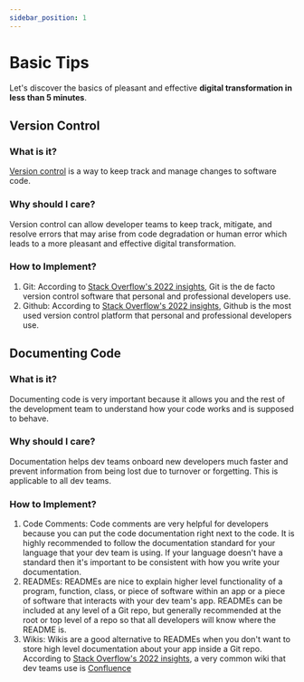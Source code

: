 ```yaml
---
sidebar_position: 1
---
```


# Basic Tips

Let's discover the basics of pleasant and effective **digital transformation in less than 5 minutes**.

## Version Control

### What is it? 
[Version control](https://www.atlassian.com/git/tutorials/what-is-version-control) is a way to keep track and manage changes to software code.  

### Why should I care? 
Version control can allow developer teams to keep track, mitigate, and resolve errors that may arise from code degradation or human error which leads to a more pleasant and effective digital transformation.

### How to Implement? 
1. Git: According to [Stack Overflow's 2022 insights](https://survey.stackoverflow.co/2022#version-control-version-control-system), Git is the de facto version control software that personal and professional developers use.
2. Github: According to [Stack Overflow's 2022 insights](https://survey.stackoverflow.co/2022#section-version-control-version-control-platforms), Github is the most used version control platform that personal and professional developers use.

<!-- @Deprecated for v2.0.0 ### Git

:::tip What is Git?

[Atlassian](https://www.atlassian.com/git/tutorials/what-is-git) does a good job explaining what Git is and the benefits of adopting the technology within a development team.

:::

According to [Stack Overflow's 2022 insights](https://survey.stackoverflow.co/2022#version-control-version-control-system), Git is the de facto version control software that personal and professional developers use.

Git is used for managing code locally on a computer.  This computer can be a personal computer, a bare metal server, or a cloud instance.

Git stores code in repos.  These local repos can be stored on remote hosting services.

### Github

:::tip What is Github?

[Github](https://docs.github.com/en/get-started/start-your-journey/about-github-and-git) does a good job explaining how Git and Github interact with each other and the benefits of using Github.

:::

According to [Stack Overflow's 2022 insights](https://survey.stackoverflow.co/2022#section-version-control-version-control-platforms), Github is the most used version control platform that personal and professional developers use.

Github is used to store Git repos that can be accessed by developers with the correct authorization.  

For a developer, Github is used for a development team to see new changes in a codebase and keep track of and manage those changes.

An example of a Github repo is shown [here](https://github.com/opencaesar/oml-vision) -->

## Documenting Code

### What is it? 
Documenting code is very important because it allows you and the rest of the development team to understand how your code works and is supposed to behave.

### Why should I care? 
Documentation helps dev teams onboard new developers much faster and prevent information from being lost due to turnover or forgetting.  This is applicable to all dev teams.

### How to Implement? 
1. Code Comments: Code comments are very helpful for developers because you can put the code documentation right next to the code.  It is highly recommended to follow the documentation standard for your language that your dev team is using.  If your language doesn't have a standard then it's important to be consistent with how you write your documentation.
2. READMEs: READMEs are nice to explain higher level functionality of a program, function, class, or piece of software within an app or a piece of software that interacts with your dev team's app.  READMEs can be included at any level of a Git repo, but generally recommended at the root or top level of a repo so that all developers will know where the README is.
3. Wikis: Wikis are a good alternative to READMEs when you don't want to store high level documentation about your app inside a Git repo.  According to [Stack Overflow's 2022 insights](https://survey.stackoverflow.co/2022#section-most-popular-technologies-asynchronous-tools), a very common wiki that dev teams use is [Confluence](https://www.atlassian.com/software/confluence)

<!-- @Deprecated for v2.0.0 ### Comments

Code comments are very helpful for developers because you can put the code documentation right next to the code.  

It is highly recommended to follow the documentation standard for your language that your dev team is using.

The list includes some of the most widely used programming languages from [Stack Overflow's 2022 insights](https://survey.stackoverflow.co/2022#section-most-popular-technologies-programming-scripting-and-markup-languages):
- [Python](https://peps.python.org/pep-0257/)
- [Java](https://www.baeldung.com/javadoc#javadoc-comments)
- [Typescript](https://tsdoc.org/)

An example of a Typescript comment that matches a Typescript standard is shown [here](https://github.com/opencaesar/oml-vision/blob/0db2cc46778f1441474c0d4aebc071df453cf52d/controller/src/utilities/loaders/loadCommandFiles.ts#L6-L15)

### READMEs

READMEs are nice to explain higher level functionality of a program, function, class, or piece of software within an app or a piece of software that interacts with your dev team's app.

READMEs can be included at any level of a Git repo, but generally recommended at the root or top level of a repo so that all developers will know where the README is.  

READMEs can be written in any programming language, but they are generally written in [plain text](https://www.adobe.com/uk/acrobat/resources/document-files/text-files/txt.html) (.txt) or [Markdown](https://www.markdownguide.org/) (.md) files.

An example of a README.md in a Github repo is shown [here](https://github.com/opencaesar/oml-vision/blob/0db2cc46778f1441474c0d4aebc071df453cf52d/README.md)

### Wikis

Wikis are a good alternative to READMEs when you don't want to store high level documentation about your app inside a Git repo.

According to [Stack Overflow's 2022 insights](https://survey.stackoverflow.co/2022#section-most-popular-technologies-asynchronous-tools), a very common wiki that dev teams use is [Confluence](https://www.atlassian.com/software/confluence)  

An example of a Confluence page detailing the architecture of an app is shown [here](https://openmbee.atlassian.net/wiki/spaces/OPENMBEE/pages/320765953/Flexo-MMS+Architecture) -->